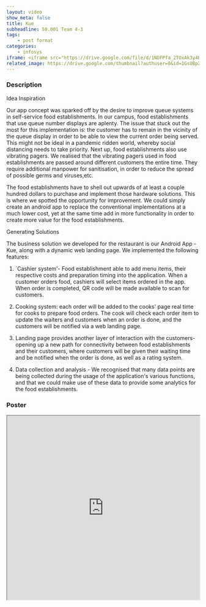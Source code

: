 ```yaml
---
layout: video
show_meta: false
title: Kue
subheadline: 50.001 Team 4-3
tags:
    - post format
categories:
    - infosys
iframe: <iframe src="https://drive.google.com/file/d/1NDFPfa_2TOxAk3y4EfnzSueA-d5aOBBR/preview" width="320" height="240"></iframe>
related_image: https://drive.google.com/thumbnail?authuser=0&id=1GsUBp2VvIvrMFkLljIgvHWplak3qJ-q_&sz=w300-h300-p-k-nu-iv1
---
```



### Description

Idea Inspiration

Our app concept was sparked off by the desire to improve queue systems in self-service food establishments. In our campus, food establishments that use queue number displays are aplenty. The issue that stuck out the most for this implementation is: the customer has to remain in the vicinity of the queue display in order to be able to view the current order being served. This might not be ideal in a pandemic ridden world, whereby social distancing needs to take priority. Next up, food establishments also use vibrating pagers. We realised that the vibrating pagers used in food establishments are passed around different customers the entire time. They require additional manpower for sanitisation, in order to reduce the spread of possible germs and viruses,etc.

The food establishments have to shell out upwards of at least a couple hundred dollars to purchase and implement those hardware solutions. This is where we spotted the opportunity for improvement. We could simply create an android app to replace the conventional implementations at a much lower cost, yet at the same time add in more functionality in order to create more value for the food establishments.

Generating Solutions

The business solution we developed for the restaurant is our Android App - Kue, along with a dynamic web landing page. We implemented the following features:

1) `Cashier system'- Food establishment able to add menu items, their respective costs and preparation timing into the application. When a customer orders food, cashiers will select items ordered in the app. When order is completed, QR code will be made available to scan for customers.

2) Cooking system: each order will be added to the cooks' page real time for cooks to prepare food orders. The cook will check each order item to update the waiters and customers when an order is done, and the customers will be notified via a web landing page.

3) Landing page provides another layer of interaction with the customers- opening up a new path for connectivity between food establishments and their customers, where customers will be given their waiting time and be notified when the order is done, as well as a rating system.

4) Data collection and analysis - We recognised that many data points are being collected during the usage of the application's various functions, and that we could make use of these data to provide some analytics for the food establishments.

### Poster

<iframe src="https://drive.google.com/file/d/1GsUBp2VvIvrMFkLljIgvHWplak3qJ-q_/preview" width="100%" height="480"></iframe>
